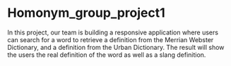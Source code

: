 # Homonym_group_project1
In this project, our team is building a responsive application where users can search for a word to retrieve a definition from the Merrian Webster Dictionary, and a definition from the Urban Dictionary. The result will show the users the real definition of the word as well as a slang definition.
